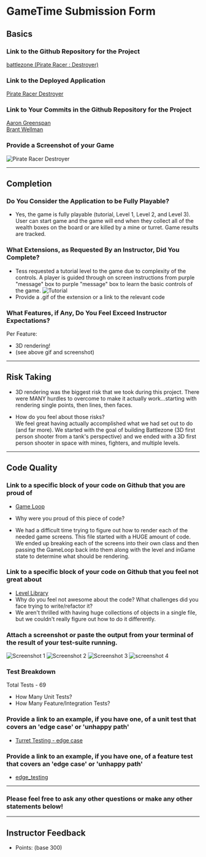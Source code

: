 # GameTime Submission Form

## Basics

### Link to the Github Repository for the Project
[battlezone (Pirate Racer : Destroyer)](https://github.com/afg419/battlezone)

### Link to the Deployed Application
[Pirate Racer Destroyer](http://afg419.github.io/battlezone/)

### Link to Your Commits in the Github Repository for the Project
[Aaron Greenspan](https://github.com/afg419/battlezone/commits?author=afg419)  
[Brant Wellman](https://github.com/afg419/battlezone/commits?author=brantwellman)

### Provide a Screenshot of your Game
![Pirate Racer Destroyer](http://i.imgur.com/QnNDhPW.png)

---

## Completion

### Do You Consider the Application to be Fully Playable?
 - Yes, the game is fully playable (tutorial, Level 1, Level 2, and Level 3). User can start game and the game will end when they collect all of the wealth boxes on the board or are killed by a mine or turret. Game results are tracked.

### What Extensions, as Requested By an Instructor, Did You Complete?
- Tess requested a tutorial level to the game due to complexity of the controls. A player is guided through on screen instructions from purple "message" box to purple "message" box to learn the basic controls of the game.
![Tutorial](http://g.recordit.co/Q2pS8XsrfF.gif)
- Provide a .gif of the extension or a link to the relevant code

### What Features, if Any, Do You Feel Exceed Instructor Expectations?
Per Feature:
 - 3D rendering!
 - (see above gif and screenshot)

----

## Risk Taking
- 3D rendering was the biggest risk that we took during this project. There were MANY hurdles to overcome to make it actually work...starting with rendering single points, then lines, then faces.

- How do you feel about those risks?  
  We feel great having actually accomplished what we had set out to do (and far more). We started with the goal of building Battlezone (3D first person shooter from a tank's perspective) and we ended with a 3D first person shooter in space with mines, fighters, and multiple levels.

----

## Code Quality

### Link to a specific block of your code on Github that you are proud of  
- [Game Loop](https://github.com/afg419/battlezone/blob/master/lib/index.js)

- Why were you proud of this piece of code?
- We had a difficult time trying to figure out how to render each of the needed game screens. This file started with a HUGE amount of code. We ended up breaking each of the screens into their own class and then passing the GameLoop back into them along with the level and inGame state to determine what should be rendering.

### Link to a specific block of your code on Github that you feel not great about
- [Level Library](https://github.com/afg419/battlezone/blob/master/lib/level_library.js)  
- Why do you feel not awesome about the code? What challenges did you face trying to write/refactor it?
- We aren't thrilled with having huge collections of objects in a single file, but we couldn't really figure out how to do it differently.

### Attach a screenshot or paste the output from your terminal of the result of your test-suite running.
![Screenshot 1](http://i.imgur.com/B9KNMw5.png)
![Screenshot 2](http://i.imgur.com/kSdf2Tk.png)
![Screenshot 3](http://i.imgur.com/OXfD5sF.png)
![screenshot 4](http://i.imgur.com/WeKHrbX.png)

### Test Breakdown
  Total Tests - 69
- How Many Unit Tests?
- How Many Feature/Integration Tests?

### Provide a link to an example, if you have one, of a unit test that covers an 'edge case' or 'unhappy path'
 - [Turret Testing - edge case](https://github.com/afg419/battlezone/blob/master/test/turret-test.js#L10-L18)

### Provide a link to an example, if you have one, of a feature test that covers an 'edge case' or 'unhappy path'  

- [edge_testing](https://github.com/afg419/battlezone/blob/master/test/edge-test.js#L37-46)
-----

### Please feel free to ask any other questions or make any other statements below!

-----

## Instructor Feedback

- Points: (base 300)
